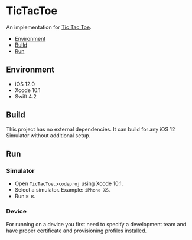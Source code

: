 # TicTacToe

An implementation for [Tic Tac Toe](https://github.com/WeSquad/tic-tac-toe-react).

- [Environment](#environment)
- [Build](#build)
- [Run](#run) 

## Environment

- iOS 12.0
- Xcode 10.1
- Swift 4.2

## Build

This project has no external dependencies. It can build for any iOS 12 Simulator without additional setup.

## Run

### Simulator

- Open `TicTacToe.xcodeproj` using Xcode 10.1.
- Select a simulator. Example: `iPhone XS`.
- Run `⌘ R`.

### Device

For running on a device you first need to specify a development team and have proper certificate and provisioning profiles installed.
